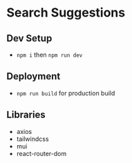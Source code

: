# Search Suggestions

## Dev Setup

- `npm i` then `npm run dev`

## Deployment

- `npm run build` for production build

## Libraries

- axios
- tailwindcss
- mui
- react-router-dom
